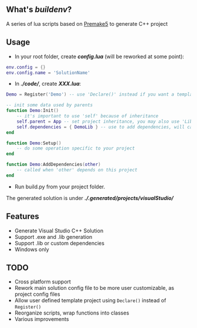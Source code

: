 ## What's ***buildenv***?
A series of lua scripts based on [Premake5](https://premake.github.io/) to generate C++ project

## Usage
- In your root folder, create ***config.lua*** (will be reworked at some point):
```lua
env.config = {}
env.config.name = 'SolutionName'
```

- In ***./code/***, create ***XXX.lua***:
```lua
Demo = Register('Demo') -- use 'Declare()' instead if you want a template project (unsupported for now)

-- init some data used by parents
function Demo:Init()
	-- it's important to use 'self' because of inheritance
	self.parent = App -- set project inheritance, you may also use 'Lib'
	self.dependencies = { DemoLib } -- use to add dependencies, will call 'AddDependencies()' function on dependence projects
end

function Demo:Setup()
	-- do some operation specific to your project
end

function Demo:AddDependencies(other)
	-- called when 'other' depends on this project
end
```

- Run build.py from your project folder.

The generated solution is under ***./.generated/projects/visualStudio/***

## Features
- Generate Visual Studio C++ Solution
- Support .exe and .lib generation
- Support .lib or custom dependencies
- Windows only

## TODO
- Cross platform support
- Rework main solution config file to be more user customizable, as project config files
- Allow user defined template project using ```Declare()``` instead of ```Register()```
- Reorganize scripts, wrap functions into classes
- Various improvements